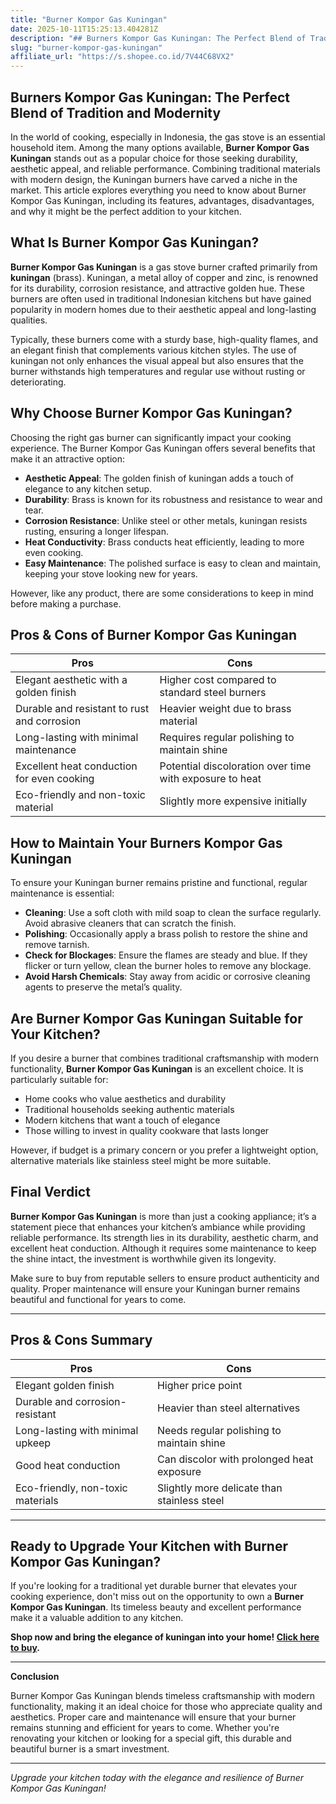 ```yaml
---
title: "Burner Kompor Gas Kuningan"
date: 2025-10-11T15:25:13.404281Z
description: "## Burners Kompor Gas Kuningan: The Perfect Blend of Tradition and Modernity..."
slug: "burner-kompor-gas-kuningan"
affiliate_url: "https://s.shopee.co.id/7V44C68VX2"
---
```

## Burners Kompor Gas Kuningan: The Perfect Blend of Tradition and Modernity

In the world of cooking, especially in Indonesia, the gas stove is an essential household item. Among the many options available, **Burner Kompor Gas Kuningan** stands out as a popular choice for those seeking durability, aesthetic appeal, and reliable performance. Combining traditional materials with modern design, the Kuningan burners have carved a niche in the market. This article explores everything you need to know about Burner Kompor Gas Kuningan, including its features, advantages, disadvantages, and why it might be the perfect addition to your kitchen.

## What Is Burner Kompor Gas Kuningan?

**Burner Kompor Gas Kuningan** is a gas stove burner crafted primarily from **kuningan** (brass). Kuningan, a metal alloy of copper and zinc, is renowned for its durability, corrosion resistance, and attractive golden hue. These burners are often used in traditional Indonesian kitchens but have gained popularity in modern homes due to their aesthetic appeal and long-lasting qualities.

Typically, these burners come with a sturdy base, high-quality flames, and an elegant finish that complements various kitchen styles. The use of kuningan not only enhances the visual appeal but also ensures that the burner withstands high temperatures and regular use without rusting or deteriorating.

## Why Choose Burner Kompor Gas Kuningan?

Choosing the right gas burner can significantly impact your cooking experience. The Burner Kompor Gas Kuningan offers several benefits that make it an attractive option:

- **Aesthetic Appeal**: The golden finish of kuningan adds a touch of elegance to any kitchen setup.
- **Durability**: Brass is known for its robustness and resistance to wear and tear.
- **Corrosion Resistance**: Unlike steel or other metals, kuningan resists rusting, ensuring a longer lifespan.
- **Heat Conductivity**: Brass conducts heat efficiently, leading to more even cooking.
- **Easy Maintenance**: The polished surface is easy to clean and maintain, keeping your stove looking new for years.

However, like any product, there are some considerations to keep in mind before making a purchase.

## Pros & Cons of Burner Kompor Gas Kuningan

| **Pros**                                      | **Cons**                                   |
|----------------------------------------------|-------------------------------------------|
| Elegant aesthetic with a golden finish     | Higher cost compared to standard steel burners |
| Durable and resistant to rust and corrosion | Heavier weight due to brass material    |
| Long-lasting with minimal maintenance      | Requires regular polishing to maintain shine |
| Excellent heat conduction for even cooking | Potential discoloration over time with exposure to heat |
| Eco-friendly and non-toxic material        | Slightly more expensive initially       |

## How to Maintain Your Burners Kompor Gas Kuningan

To ensure your Kuningan burner remains pristine and functional, regular maintenance is essential:

- **Cleaning**: Use a soft cloth with mild soap to clean the surface regularly. Avoid abrasive cleaners that can scratch the finish.
- **Polishing**: Occasionally apply a brass polish to restore the shine and remove tarnish.
- **Check for Blockages**: Ensure the flames are steady and blue. If they flicker or turn yellow, clean the burner holes to remove any blockage.
- **Avoid Harsh Chemicals**: Stay away from acidic or corrosive cleaning agents to preserve the metal’s quality.

## Are Burner Kompor Gas Kuningan Suitable for Your Kitchen?

If you desire a burner that combines traditional craftsmanship with modern functionality, **Burner Kompor Gas Kuningan** is an excellent choice. It is particularly suitable for:

- Home cooks who value aesthetics and durability
- Traditional households seeking authentic materials
- Modern kitchens that want a touch of elegance
- Those willing to invest in quality cookware that lasts longer

However, if budget is a primary concern or you prefer a lightweight option, alternative materials like stainless steel might be more suitable.

## Final Verdict

**Burner Kompor Gas Kuningan** is more than just a cooking appliance; it’s a statement piece that enhances your kitchen’s ambiance while providing reliable performance. Its strength lies in its durability, aesthetic charm, and excellent heat conduction. Although it requires some maintenance to keep the shine intact, the investment is worthwhile given its longevity.

Make sure to buy from reputable sellers to ensure product authenticity and quality. Proper maintenance will ensure your Kuningan burner remains beautiful and functional for years to come.

---

## Pros & Cons Summary

| **Pros**                                      | **Cons**                                   |
|----------------------------------------------|-------------------------------------------|
| Elegant golden finish                       | Higher price point                        |
| Durable and corrosion-resistant             | Heavier than steel alternatives          |
| Long-lasting with minimal upkeep            | Needs regular polishing to maintain shine |
| Good heat conduction                        | Can discolor with prolonged heat exposure |
| Eco-friendly, non-toxic materials           | Slightly more delicate than stainless steel |

---

## Ready to Upgrade Your Kitchen with Burner Kompor Gas Kuningan?

If you're looking for a traditional yet durable burner that elevates your cooking experience, don't miss out on the opportunity to own a **Burner Kompor Gas Kuningan**. Its timeless beauty and excellent performance make it a valuable addition to any kitchen.

**Shop now and bring the elegance of kuningan into your home! [Click here to buy](https://s.shopee.co.id/7V44C68VX2).**

---

**Conclusion**

Burner Kompor Gas Kuningan blends timeless craftsmanship with modern functionality, making it an ideal choice for those who appreciate quality and aesthetics. Proper care and maintenance will ensure that your burner remains stunning and efficient for years to come. Whether you're renovating your kitchen or looking for a special gift, this durable and beautiful burner is a smart investment.

---
*Upgrade your kitchen today with the elegance and resilience of Burner Kompor Gas Kuningan!*
